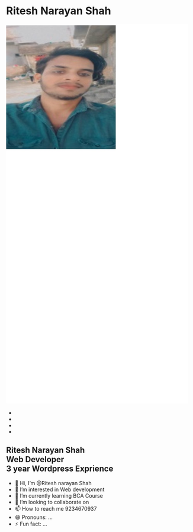 <h1>Ritesh Narayan Shah</h1>
<div class="container">
    
   <div class="card-wrapper">
      
  <div class="card">
        
  <div class="card-image">
          <img src="ritesh.jpg" alt="profile one">
        </div>

 <ul class="social-icons">
        <li>
          <a href="https://www.facebook.com/ritesh.sah.1291/">
            <i class="fab fa-facebook-f"></i>
          </a>
        </li>
        <li>
          <a href="https://www.instagram.com/riteshnarayashah/">
            <i class="fab fa-instagram"></i>
          </a>
        </li>
        <li>
          <a href="#">
            <i class="fab fa-twitter"></i>
          </a>
        </li>
        <li>
          <a href="#">
            <i class="fab fa-dribbble"></i>
          </a>
        </li>
      </ul>

 <div class="details">
        <h2>Ritesh Narayan Shah
          <br>
          <span class="job-title">Web Developer</span><br>
          <span class="job-title">3 year Wordpress Exprience</span>
        </h2>
      </div>
    </div>
  </div>

- 👋 Hi, I’m @Ritesh narayan Shah
- 👀 I’m interested in Web development 
- 🌱 I’m currently learning BCA Course 
- 💞️ I’m looking to collaborate on 
- 📫 How to reach me 9234670937
- 😄 Pronouns: ...
- ⚡ Fun fact: ...

<!---
toxicboi99/toxicboi99 is a ✨ special ✨ repository because its `README.md` (this file) appears on your GitHub profile.
You can click the Preview link to take a look at your changes.
--->
